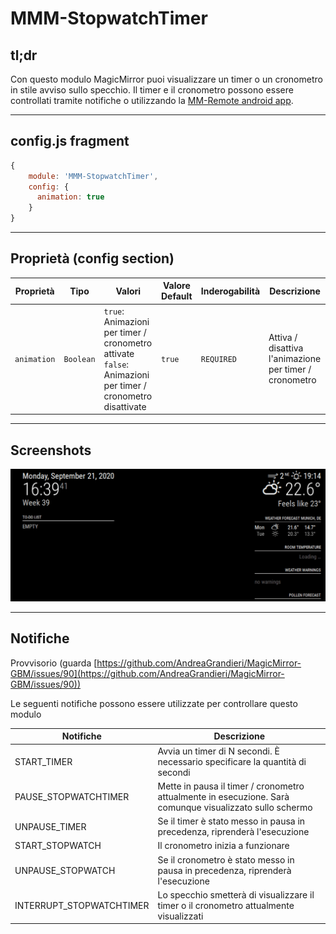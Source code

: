 # MMM-StopwatchTimer

## tl;dr

Con questo modulo MagicMirror puoi visualizzare un timer o un cronometro in stile avviso sullo specchio. Il timer e il cronometro possono essere controllati tramite notifiche o utilizzando la [MM-Remote android app](https://github.com/Klettner/MM-Remote).

---

## config.js fragment

```js
{
    module: 'MMM-StopwatchTimer',
    config: {
      animation: true
    }
}
```

---

## Proprietà (config section)

| Proprietà   | Tipo      | Valori                                                                                                         | Valore Default | Inderogabilità | Descrizione                                            |
| ----------- | --------- | -------------------------------------------------------------------------------------------------------------- | -------------- | -------------- | ------------------------------------------------------ |
| `animation` | `Boolean` | `true`: Animazioni per timer / cronometro attivate <br> `false`: Animazioni per timer / cronometro disattivate | `true`         | `REQUIRED`     | Attiva / disattiva l'animazione per timer / cronometro |

---

## Screenshots

![resources/Timer.gif](resources/Timer.gif)


---

## Notifiche
Provvisorio (guarda [https://github.com/AndreaGrandieri/MagicMirror-GBM/issues/90](https://github.com/AndreaGrandieri/MagicMirror-GBM/issues/90))

Le seguenti notifiche possono essere utilizzate per controllare questo modulo

| Notifiche                | Descrizione                                                                                              |
| ------------------------ | -------------------------------------------------------------------------------------------------------- |
| START_TIMER              | Avvia un timer di N secondi. È necessario specificare la quantità di secondi                             |
| PAUSE_STOPWATCHTIMER     | Mette in pausa il timer / cronometro attualmente in esecuzione. Sarà comunque visualizzato sullo schermo |
| UNPAUSE_TIMER            | Se il timer è stato messo in pausa in precedenza, riprenderà l'esecuzione                                |
| START_STOPWATCH          | Il cronometro inizia a funzionare                                                                        |
| UNPAUSE_STOPWATCH        | Se il cronometro è stato messo in pausa in precedenza, riprenderà l'esecuzione                           |
| INTERRUPT_STOPWATCHTIMER | Lo specchio smetterà di visualizzare il timer o il cronometro attualmente visualizzati                   |
